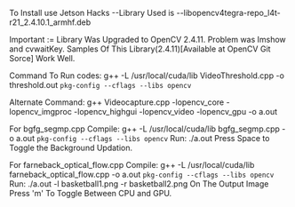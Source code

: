 To Install use Jetson Hacks
--Library Used is 
--libopencv4tegra-repo_l4t-r21_2.4.10.1_armhf.deb

Important :=
	Library Was Upgraded to OpenCV 2.4.11.
	Problem was Imshow and cvwaitKey.
	Samples Of This Library(2.4.11)[Available at OpenCV Git Sorce] Work Well.

Command To Run codes: 
g++ -L /usr/local/cuda/lib VideoThreshold.cpp -o threshold.out `pkg-config --cflags --libs opencv`

Alternate Command:
g++ Videocapture.cpp -lopencv_core -lopencv_imgproc -lopencv_highgui -lopencv_video -lopencv_gpu -o a.out

For bgfg_segmp.cpp
Compile: g++ -L /usr/local/cuda/lib bgfg_segmp.cpp -o a.out `pkg-config --cflags --libs opencv`
Run: ./a.out
Press Space to Toggle the Background Updation.

For farneback_optical_flow.cpp
Compile: g++ -L /usr/local/cuda/lib farneback_optical_flow.cpp -o a.out `pkg-config --cflags --libs opencv`
Run: ./a.out -l basketball1.png -r basketball2.png
On The Output Image Press 'm' To Toggle Between CPU and GPU.
